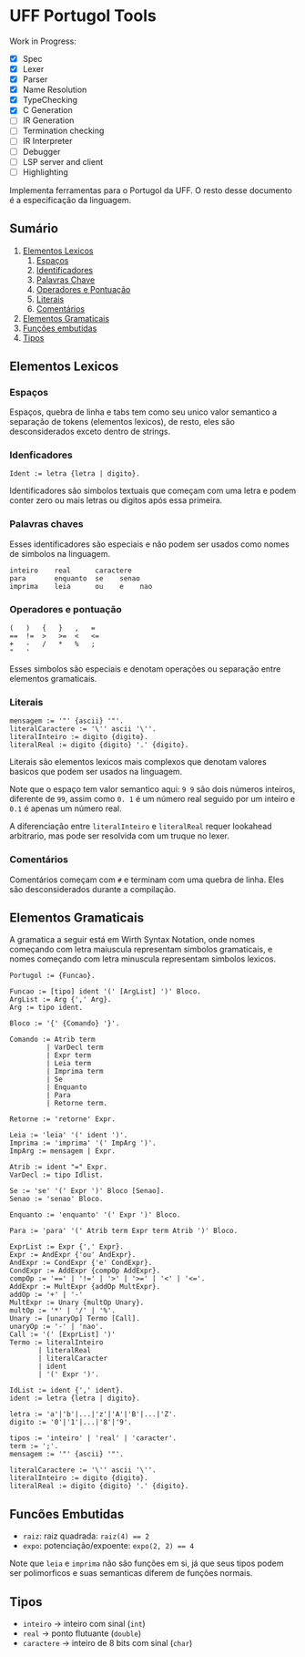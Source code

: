# UFF Portugol Tools

Work in Progress:

 - [x] Spec
 - [x] Lexer
 - [x] Parser
 - [x] Name Resolution
 - [x] TypeChecking
 - [x] C Generation
 - [ ] IR Generation
 - [ ] Termination checking
 - [ ] IR Interpreter
 - [ ] Debugger
 - [ ] LSP server and client
 - [ ] Highlighting

Implementa ferramentas para o Portugol da UFF.
O resto desse documento é a especificação da linguagem.

## Sumário

1. [Elementos Lexicos](#elementoslexicos)
    1.  [Espaços](#espaços)
    2.  [Identificadores](#identificadores)
    3.  [Palavras Chave](#palavraschave)
    4.  [Operadores e Pontuação](#operadoresepontuacao)
    5.  [Literais](#literais)
    6.  [Comentários](#comentarios)
2. [Elementos Gramaticais](#elementosgramaticais)
3. [Funções embutidas](#funcoesembutidas)
4. [Tipos](#tipos)

## Elementos Lexicos <a name="elementoslexicos"/>

### Espaços <a name="espacos"/>

Espaços, quebra de linha e tabs tem como seu unico valor semantico
a separação de tokens (elementos lexicos), de resto,
eles são desconsiderados exceto dentro de strings.

### Idenficadores <a name="identificadores"/>

```
Ident := letra {letra | digito}.
```

Identificadores são simbolos textuais que começam com uma letra
e podem conter zero ou mais letras ou digitos após essa primeira.

### Palavras chaves <a name="palavraschave"/>

Esses identificadores são especiais e não podem ser usados
como nomes de simbolos na linguagem.

```
inteiro    real      caractere
para       enquanto  se    senao
imprima    leia      ou    e    nao
```

### Operadores e pontuação <a name="operadoresepontuacao"/>

```
(   )   {   }   ,   =
==  !=  >   >=  <   <=
+   -   /   *   %   ;
"   '
```

Esses simbolos são especiais e denotam operações ou separação
entre elementos gramaticais.

### Literais <a name="literais"/>

```
mensagem := '"' {ascii} '"'.
literalCaractere := '\'' ascii '\''.
literalInteiro := digito {digito}.
literalReal := digito {digito} '.' {digito}.
```

Literais são elementos lexicos mais complexos que denotam valores
basicos que podem ser usados na linguagem.

Note que o espaço tem valor semantico aqui: `9 9` são dois números
inteiros, diferente de `99`, assim como `0. 1` é um número real seguido por um inteiro
e `0.1` é apenas um número real.

A diferenciação entre `literalInteiro` e `literalReal` requer lookahead arbitrario,
mas pode ser resolvida com um truque no lexer.

### Comentários <a name="comentarios"/>

Comentários começam com `#` e terminam com uma quebra de linha.
Eles são desconsiderados durante a compilação.

## Elementos Gramaticais <a name="elementosgramaticais"/>

A gramatica a seguir está em Wirth Syntax Notation, onde nomes começando com
letra maiuscula representam simbolos gramaticais, e nomes começando com
letra minuscula representam simbolos lexicos.

```ebnf
Portugol := {Funcao}.

Funcao := [tipo] ident '(' [ArgList] ')' Bloco.
ArgList := Arg {',' Arg}.
Arg := tipo ident.

Bloco := '{' {Comando} '}'.

Comando := Atrib term
         | VarDecl term
         | Expr term
         | Leia term
         | Imprima term
         | Se
         | Enquanto
         | Para
         | Retorne term.

Retorne := 'retorne' Expr.

Leia := 'leia' '(' ident ')'.
Imprima := 'imprima' '(' ImpArg ')'.
ImpArg := mensagem | Expr.

Atrib := ident "=" Expr.
VarDecl := tipo Idlist.

Se := 'se' '(' Expr ')' Bloco [Senao].
Senao := 'senao' Bloco.

Enquanto := 'enquanto' '(' Expr ')' Bloco.

Para := 'para' '(' Atrib term Expr term Atrib ')' Bloco.

ExprList := Expr {',' Expr}.
Expr := AndExpr {'ou' AndExpr}.
AndExpr := CondExpr {'e' CondExpr}.
CondExpr := AddExpr {compOp AddExpr}.
compOp := '==' | '!=' | '>' | '>=' | '<' | '<='.
AddExpr := MultExpr {addOp MultExpr}.
addOp := '+' | '-'
MultExpr := Unary {multOp Unary}.
multOp := '*' | '/' | '%'.
Unary := [unaryOp] Termo [Call].
unaryOp := '-' | 'nao'.
Call := '(' [ExprList] ')' 
Termo := literalInteiro
       | literalReal
       | literalCaracter
       | ident
       | '(' Expr ')'.

IdList := ident {',' ident}.
ident := letra {letra | digito}.

letra := 'a'|'b'|...|'z'|'A'|'B'|...|'Z'.
digito := '0'|'1'|...|'8'|'9'.

tipos := 'inteiro' | 'real' | 'caracter'.
term := ';'.
mensagem := '"' {ascii} '"'.

literalCaractere := '\'' ascii '\''.
literalInteiro := digito {digito}.
literalReal := digito {digito} '.' {digito}.
```

## Funcões Embutidas <a name="funcoesembutidas"/>

 - `raiz`: raiz quadrada: `raiz(4) == 2`
 - `expo`: potenciação/expoente: `expo(2, 2) == 4`

Note que `leia` e `imprima` não são funções em si, já que
seus tipos podem ser polimorficos e suas semanticas diferem de 
funções normais.

## Tipos <a name="tipos"/>

 - `inteiro` -> inteiro com sinal (`int`)
 - `real` -> ponto flutuante (`double`)
 - `caractere` -> inteiro de 8 bits com sinal (`char`)